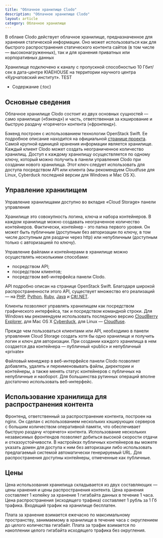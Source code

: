 ```yaml
---
title: "Облачное хранилище Clodo"
description: "Облачное хранилище Clodo"
layout: article
category: Облачное хранилище
---
```


В облаке Clodo действует облачное хранилище, предназначенное для хранения статической информации. Оно может использоваться как для быстрого распространения статического контента сайтов (в том числе — высоконагруженных), так и для хранения приватных или корпоративных данных

Хранилище подключено к каналу с пропускной способностью 10 Гбит/сек в дата-центре KIAEHOUSE на территории научного центра «Курчатовский институт». TEST



* Содержание
{:toc}



Основные сведения
-----------------

Облачное хранилище Clodo состоит из двух основных сущностей — само хранилище («бэкенд») и часть, ответственная за кэширование и быструю раздачу «горячего» контента («фронтенд»).

Бэкенд построен с использованием технологии OpenStack Swift. Ее подробное описание находится на официальной [странице проекта](http://swift.openstack.org/). Самой крупной единицей хранения информации является хранилище. Каждый клиент Clodo может создать неограниченное количество хранилищ. Доступ к каждому хранилищу осуществляется по одному ключу, который можно получить в панели управления Clodo при создании нового хранилища. Этот ключ следует использовать для доступа посредством API или клиента (мы рекомендуем Cloudfuse для Linux, Cyberduck последней версии для Windows и Mac OS X).



Управление хранилищем
---------------------

Управление хранилищами доступно во вкладке «Cloud Storage» панели управления

Хранилище   это совокупность логина, ключа и набора контейнеров. В каждом хранилище можно создавать неограченное количество контейнеров. Фактически, контейнер - это папка первого уровня. Он может быть публичным (доступным без авторизации по ключу, в том числе   доступным для раздачи через http) или непубличным (доступным только с авторизацией по ключу).

Управление файлами и контейнерами в хранилище можно осуществлять несколькими способами:

* посредством API;
* посредством клиентов;
* посредством веб-интерфейса панели Clodo.

API подробно описан на странице OpenStack Swift. Благодаря широкой распространенности этого API, существует множество его реализаций — на [PHP](https://github.com/ClodoCorp/php-cloudfiles), [Python](https://github.com/rackspace/python-cloudfiles/tree), [Ruby](https://github.com/rackspace/ruby-cloudfiles/tree), [Java](https://github.com/rackspace/java-cloudfiles/tree) и [C#/.NET](https://github.com/rackspace/csharp-cloudfiles/tree).

Клиенты позволяют управлять хранилищем как посредством графического интерфейса, так и посредством командной строки. Для Windows мы рекомендуем использовать последнюю версию [CloudBerry Explorer](http://www.cloudberrylab.com/free-openstack-storage-explorer.aspx), для Mac OS X [Cyberduck](http://cyberduck.ch/), для Linux — [Cloudfuse](https://github.com/redbo/cloudfuse).

Прежде чем пользоваться клиентами или API, необходимо в панели управления Cloud Storage создать хотя бы одно хранилище и получить логин и ключ для авторизации. При создании каждого хранилища в нем создается два контейнера — публичный «public» и непубличный «private»

Файловый менеджер в веб-интерфейсе панели Clodo позволяет добавлять, удалять и переименовывать файлы, директории и контейнеры, а также менять статус контейнеров с публичных на непубличные и наоборот. Для большинства рутинных операций вполне достаточно использовать веб-интерфейс.



Использование хранилища для распространения контента
----------------------------------------------------

Фронтенд, ответственный за распространение контента, построен на nginx. Он сделан с использованием нескольких кэширующих серверов с большим количеством оперативной памяти, что обеспечивает быструю раздачу «горячего» контента. Использование нескольких независимых фронтендов позволяет добиться высокой скорости отдачи и отказоустойчивости. В настройках публичных контейнеров вы можете указать домен для доступа к ним без авторизации либо использовать предлагаемый системой автоматически генерируемый URL. Для распространения доступны контейнеры, отмеченные как публичные.



Цены
----

Цена использования хранилища складывается из двух составляющих — цены хранения и цены распространения контента. Цена хранения составляет 1 копейку за хранение 1 гигабайта данных в течение 1 часа. Цена распространения (исходящего трафика) составляет 1 рубль за 1 Гб трафика. Входящий трафик на хранилище бесплатен.

Плата за хранение взимается ежечасно по максимальному пространству, занимаемому в хранилище в течение часа с округлением до целого количества гигабайт. Плата за трафик взимается по накоплении целого гигабайта исходящего трафика без округления.

